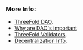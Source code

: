 ### More Info:

- [ThreeFold DAO](@tfdao).
- [Why are DAO's important](@dao_why)
- [ThreeFold Validators](@validators_faq).
- [Decentralization Info](@decentralization).
